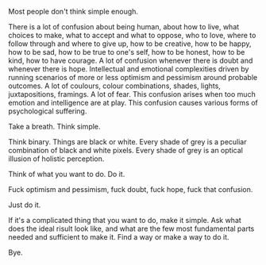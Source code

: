 Most people don't think simple enough.

There is a lot of confusion about being human, about how to live, what choices to make, what to accept and what to oppose, who to love,
where to follow through and where to give up, how to be creative, how to be happy, how to be sad, how to be true to one's self, how to be honest, how to be kind, how to have courage.
A lot of confusion whenever there is doubt and whenever there is hope.
Intellectual and emotional complexities driven by running scenarios of more or less optimism and pessimism around probable outcomes.
A lot of coulours, colour combinations, shades, lights, juxtapositions, framings.
A lot of fear.
This confusion arises when too much emotion and intelligence are at play.
This confusion causes various forms of psychological suffering.

Take a breath. Think simple.

Think binary.
Things are black or white.
Every shade of grey is a peculiar combination of black and white pixels.
Every shade of grey is an optical illusion of holistic perception.

Think of what you want to do.
Do it.

Fuck optimism and pessimism, fuck doubt, fuck hope, fuck that confusion.

Just do it.

If it's a complicated thing that you want to do, make it simple.
Ask what does the ideal risult look like, and what are the few most fundamental parts needed and sufficient to make it.
Find a way or make a way to do it.

Bye.
